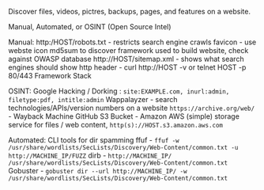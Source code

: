 Discover files, videos, pictres, backups, pages, and features on a website. 

Manual, Automated, or OSINT (Open Source Intel)

Manual:
http:/HOST/robots.txt - restricts search engine crawls
favicon - use webste icon md5sum to discover framework used to build website, check against OWASP database
http://HOST/sitemap.xml - shows what search engines should show
http header - curl http://HOST -v or telnet HOST -p 80/443
Framework Stack

OSINT:
Google Hacking / Dorking : `site:EXAMPLE.com, inurl:admin, filetype:pdf, intitle:admin`
Wappalayzer - search technologies/APIs/version numbers on a website
`https://archive.org/web/` - Wayback Machine
GitHub
S3 Bucket - Amazon AWS (simple) storage service for files / web content, `http(s)://HOST.s3.amazon.aws.com`

Automated:
CLI tools for dir spamming
ffuf - `ffuf -w /usr/share/wordlists/SecLists/Discovery/Web-Content/common.txt -u http://MACHINE_IP/FUZZ`
dirb - `http://MACHINE_IP/ /usr/share/wordlists/SecLists/Discovery/Web-Content/common.txt`
Gobuster - `gobuster dir --url http://MACHINE_IP/ -w /usr/share/wordlists/SecLists/Discovery/Web-Content/common.txt`